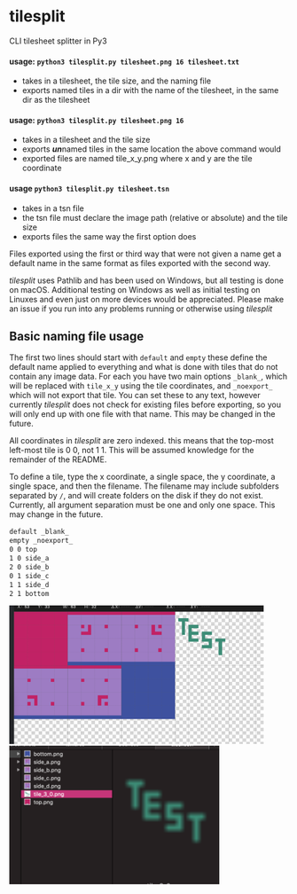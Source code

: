 # tilesplit
CLI tilesheet splitter in Py3

#### usage: `python3 tilesplit.py tilesheet.png 16 tilesheet.txt`
 * takes in a tilesheet, the tile size, and the naming file
 * exports named tiles in a dir with the name of the tilesheet, in the same dir as the tilesheet

#### usage: `python3 tilesplit.py tilesheet.png 16`
 * takes in a tilesheet and the tile size
 * exports ***un***named tiles in the same location the above command would
 * exported files are named tile_x_y.png where x and y are the tile coordinate

#### usage `python3 tilesplit.py tilesheet.tsn`
 * takes in a tsn file
 * the tsn file must declare the image path (relative or absolute) and the tile size
 * exports files the same way the first option does

Files exported using the first or third way that were not given a name get a default name in the same format as files exported with the second way.

*tilesplit* uses Pathlib and has been used on Windows, but all testing is done on macOS. Additional testing on Windows as well as initial testing on Linuxes and even just on more devices would be appreciated. Please make an issue if you run into any problems running or otherwise using *tilesplit*

## Basic naming file usage

The first two lines should start with `default` and `empty` these define the default name applied to everything and what is done with tiles that do not contain any image data. For each you have two main options `_blank_`, which will be replaced with `tile_x_y` using the tile coordinates, and `_noexport_` which will not export that tile. You can set these to any text, however currently *tilesplit* does not check for existing files before exporting, so you will only end up with one file with that name. This may be changed in the future.

All coordinates in *tilesplit* are zero indexed. this means that the top-most left-most tile is 0 0, not 1 1. This will be assumed knowledge for the remainder of the README.

To define a tile, type the x coordinate, a single space, the y coordinate, a single space, and then the filename. The filename may include subfolders separated by `/`, and will create folders on the disk if they do not exist. Currently, all argument separation must be one and only one space. This may change in the future.

```
default _blank_
empty _noexport_
0 0 top
1 0 side_a
2 0 side_b
0 1 side_c
1 1 side_d
2 1 bottom
```

<img src="image.png" alt="unsplit tilesheet" height="250"/><img src="finder.png" alt="results" height="250"/>
